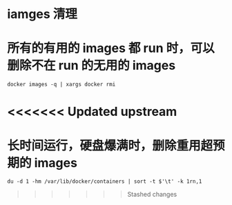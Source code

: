 # iamges 清理

# 所有的有用的 images 都 run 时，可以删除不在 run 的无用的 images

```
docker images -q | xargs docker rmi
```

<<<<<<< Updated upstream
=======
# 长时间运行，硬盘爆满时，删除重用超预期的 images

```
du -d 1 -hm /var/lib/docker/containers | sort -t $'\t' -k 1rn,1
```
>>>>>>> Stashed changes
